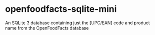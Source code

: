 # openfoodfacts-sqlite-mini
An SQLite 3 database containing just the [UPC/EAN] code and product name from the OpenFoodFacts database
